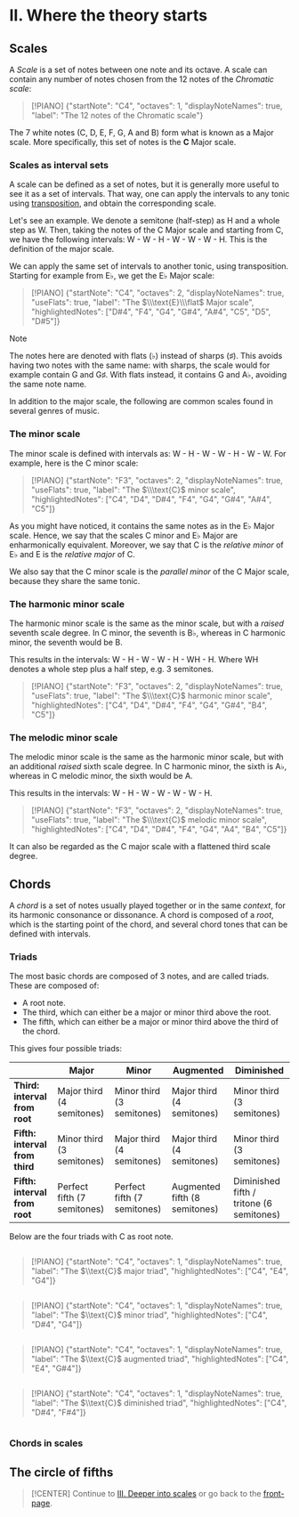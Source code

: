 # II. Where the theory starts

## Scales
A _Scale_ is a set of notes between one note and its octave. A scale can contain any number of notes chosen from the 12 notes of the _Chromatic scale_:

> [!PIANO]
> {"startNote": "C4", "octaves": 1, "displayNoteNames": true, "label": "The 12 notes of the Chromatic scale"}

The 7 white notes ($\text{C}$, $\text{D}$, $\text{E}$, $\text{F}$, $\text{G}$, $\text{A}$ and $\text{B}$) form what is known as a Major scale. More specifically, this set of notes is the $\textbf{C}$ Major scale.

### Scales as interval sets
A scale can be defined as a set of notes, but it is generally more useful to see it as a set of intervals. That way, one can apply the intervals to any tonic using [transposition](../the-building-blocks/index.md#transposition), and obtain the corresponding scale.

Let's see an example. We denote a semitone (half-step) as $\text{H}$ and a whole step as $\text{W}$. Then, taking the notes of the $\text{C}$ Major scale and starting from $\text{C}$, we have the following intervals: $\text{W}$ - $\text{W}$ - $\text{H}$ - $\text{W}$ - $\text{W}$ - $\text{W}$ - $\text{H}$. This is the definition of the major scale.

We can apply the same set of intervals to another tonic, using transposition. Starting for example from $\text{E}\flat$, we get the $\text{E}\flat$ Major scale:

> [!PIANO]
> {"startNote": "C4", "octaves": 2, "displayNoteNames": true, "useFlats": true, "label": "The $\\\text{E}\\\flat$ Major scale", "highlightedNotes": ["D#4", "F4", "G4", "G#4", "A#4", "C5", "D5", "D#5"]}

> [!NOTE]
> The notes here are denoted with flats ($\flat$) instead of sharps ($\sharp$). This avoids having two notes with the same name: with sharps, the scale would for example contain $\text{G}$ and $\text{G}\sharp$. With flats instead, it contains $\text{G}$ and $\text{A}\flat$, avoiding the same note name.

In addition to the major scale, the following are common scales found in several genres of music.

### The minor scale
The minor scale is defined with intervals as: $\text{W}$ - $\text{H}$ - $\text{W}$ - $\text{W}$ - $\text{H}$ - $\text{W}$ - $\text{W}$. For example, here is the $\text{C}$ minor scale:

> [!PIANO]
> {"startNote": "F3", "octaves": 2, "displayNoteNames": true, "useFlats": true, "label": "The $\\\text{C}$ minor scale", "highlightedNotes": ["C4", "D4", "D#4", "F4", "G4", "G#4", "A#4", "C5"]}

As you might have noticed, it contains the same notes as in the $\text{E}\flat$ Major scale. Hence, we say that the scales $\text{C}$ minor and $\text{E}\flat$ Major are enharmonically equivalent. Moreover, we say that $\text{C}$ is the _relative minor_ of $\text{E}\flat$ and $\text{E}$ is the _relative major_ of $\text{C}$.

We also say that the $\text{C}$ minor scale is the _parallel minor_ of the $\text{C}$ Major scale, because they share the same tonic.

### The harmonic minor scale
The harmonic minor scale is the same as the minor scale, but with a _raised_ seventh scale degree. In $\text{C}$ minor, the seventh is $\text{B}\flat$, whereas in $\text{C}$ harmonic minor, the seventh would be $\text{B}$.

This results in the intervals: $\text{W}$ - $\text{H}$ - $\text{W}$ - $\text{W}$ - $\text{H}$ - $\text{WH}$ - $\text{H}$. Where $\text{WH}$ denotes a whole step plus a half step, e.g. 3 semitones.

> [!PIANO]
> {"startNote": "F3", "octaves": 2, "displayNoteNames": true, "useFlats": true, "label": "The $\\\text{C}$ harmonic minor scale", "highlightedNotes": ["C4", "D4", "D#4", "F4", "G4", "G#4", "B4", "C5"]}

### The melodic minor scale
The melodic minor scale is the same as the harmonic minor scale, but with an additional _raised_ sixth scale degree. In $\text{C}$ harmonic minor, the sixth is $\text{A}\flat$, whereas in $\text{C}$ melodic minor, the sixth would be $\text{A}$.

This results in the intervals: $\text{W}$ - $\text{H}$ - $\text{W}$ - $\text{W}$ - $\text{W}$ - $\text{W}$ - $\text{H}$.

> [!PIANO]
> {"startNote": "F3", "octaves": 2, "displayNoteNames": true, "useFlats": true, "label": "The $\\\text{C}$ melodic minor scale", "highlightedNotes": ["C4", "D4", "D#4", "F4", "G4", "A4", "B4", "C5"]}

It can also be regarded as the $\text{C}$ major scale with a flattened third scale degree.

## Chords
A _chord_ is a set of notes usually played together or in the same _context_, for its harmonic consonance or dissonance. A chord is composed of a _root_, which is the starting point of the chord, and several chord tones that can be defined with intervals.

### Triads
The most basic chords are composed of 3 notes, and are called triads. These are composed of:
- A root note.
- The third, which can either be a major or minor third above the root.
- The fifth, which can either be a major or minor third above the third of the chord.

This gives four possible triads:

|                               | Major                       | Minor                       | Augmented                    | Diminished                              |
|-------------------------------|-----------------------------|-----------------------------|------------------------------|-----------------------------------------|
| **Third: interval from root** | Major third (4 semitones)   | Minor third (3 semitones)   | Major third (4 semitones)    | Minor third (3 semitones)               |
| **Fifth: interval from third**| Minor third (3 semitones)   | Major third (4 semitones)   | Major third (4 semitones)    | Minor third (3 semitones)               |
| **Fifth: interval from root** | Perfect fifth (7 semitones) | Perfect fifth (7 semitones) | Augmented fifth (8 semitones)| Diminished fifth / tritone (6 semitones)|

Below are the four triads with $\text{C}$ as root note.

<div style="display: flex; flex-wrap: wrap;">
  <blockquote>
    [!PIANO]
    {"startNote": "C4", "octaves": 1, "displayNoteNames": true, "label": "The $\\text{C}$ major triad", "highlightedNotes": ["C4", "E4", "G4"]}
  </blockquote>

  <blockquote>
    [!PIANO]
    {"startNote": "C4", "octaves": 1, "displayNoteNames": true, "label": "The $\\text{C}$ minor triad", "highlightedNotes": ["C4", "D#4", "G4"]}
  </blockquote>

  <blockquote>
    [!PIANO]
    {"startNote": "C4", "octaves": 1, "displayNoteNames": true, "label": "The $\\text{C}$ augmented triad", "highlightedNotes": ["C4", "E4", "G#4"]}
  </blockquote>

  <blockquote>
    [!PIANO]
    {"startNote": "C4", "octaves": 1, "displayNoteNames": true, "label": "The $\\text{C}$ diminished triad", "highlightedNotes": ["C4", "D#4", "F#4"]}
  </blockquote>
</div>


### Chords in scales

## The circle of fifths

> [!CENTER]
> Continue to [III. Deeper into scales](../deeper-into-scales/index.md) or go back to the [front-page](../index.md).
